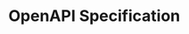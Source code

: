# OpenAPI Specification
<swagger-ui src="https://raw.githubusercontent.com/alexander0042/pirateweather/main/PW_OpenAPI.yaml"/>